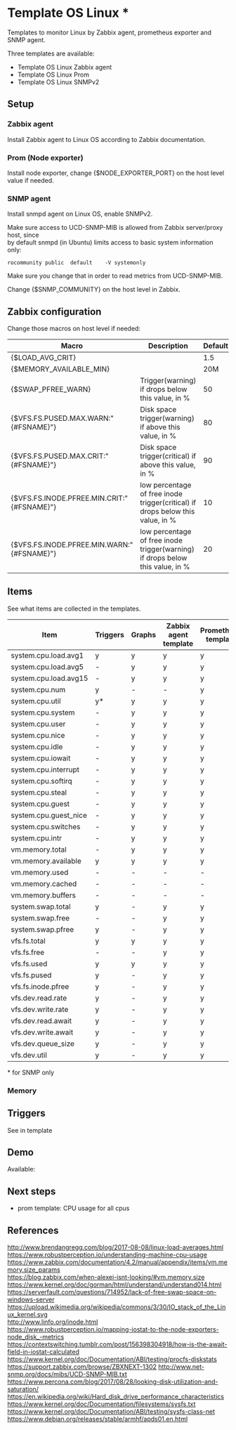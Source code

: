 # Template OS Linux *

Templates to monitor Linux by Zabbix agent, prometheus exporter and SNMP agent.

Three templates are available:  

- Template OS Linux Zabbix agent
- Template OS Linux Prom
- Template OS Linux SNMPv2

## Setup

### Zabbix agent

Install Zabbix agent to Linux OS according to Zabbix documentation.

### Prom (Node exporter)

Install node exporter, change {$NODE_EXPORTER_PORT} on the host level value if needed.

### SNMP agent

Install snmpd agent on Linux OS, enable SNMPv2.  

Make sure access to UCD-SNMP-MIB is allowed from Zabbix server/proxy host, since  
by default snmpd (in Ubuntu) limits access to basic system information only:

```text
rocommunity public  default    -V systemonly
```

Make sure you change that in order to read metrics from UCD-SNMP-MIB.

Change {$SNMP_COMMUNITY} on the host level in Zabbix.

## Zabbix configuration

Change those macros on host level if needed:

|Macro|Description|Default|
|---|----|---|
|{$LOAD_AVG_CRIT}| | 1.5| 
|{$MEMORY_AVAILABLE_MIN}| | 20M |
|{$SWAP_PFREE_WARN}|Trigger(warning) if drops below this value, in % | 50 |
|{$VFS.FS.PUSED.MAX.WARN:"{#FSNAME}"}|Disk space trigger(warning) if above this value, in % | 80 |
|{$VFS.FS.PUSED.MAX.CRIT:"{#FSNAME}"}|Disk space trigger(critical) if above this value, in % | 90 |
|{$VFS.FS.INODE.PFREE.MIN.CRIT:"{#FSNAME}"}|low percentage of free inode trigger(critical) if drops below this value, in % | 10 |
|{$VFS.FS.INODE.PFREE.MIN.WARN:"{#FSNAME}"}|low percentage of free inode trigger(warning) if drops below this value, in % | 20 |


## Items

See what items are collected in the templates.


|Item|Triggers|Graphs|Zabbix agent template|Prometheus template|SNMP template|
|---|---|---|---|---|--|
|system.cpu.load.avg1|y|y|y|y|y|
|system.cpu.load.avg5|-|y|y|y|y|
|system.cpu.load.avg15|-|y|y|y|y|
|system.cpu.num|y|-|-|y|y|
|system.cpu.util| y* | y | y | y | y |
|system.cpu.system| - | y | y | y | y |
|system.cpu.user| - | y | y | y | y |
|system.cpu.nice| - | y | y | y | y |
|system.cpu.idle| - | y | y | y | y |
|system.cpu.iowait| - | y | y | y | y |
|system.cpu.interrupt| - | y | y | y | y |
|system.cpu.softirq| - | y | y | y | y |
|system.cpu.steal| - | y | y | y | y |
|system.cpu.guest| - | y | y | y | y |
|system.cpu.guest_nice| - | y | y | y | y |
|system.cpu.switches| - | y | y | y | y |
|system.cpu.intr| - | y | y | y | y |
|vm.memory.total    | - | y | y | y | y |
|vm.memory.available| y | y | y | y | y |
|vm.memory.used    | - | - | - | - | - |
|vm.memory.cached    | - | - | - | - | y |
|vm.memory.buffers    | - | - | - | - | y |
|system.swap.total| y | - | y | y | y |
|system.swap.free| - | - | y | y | y |
|system.swap.pfree| y | - | y | y | y |
|vfs.fs.total| y | y | y | y | y |
|vfs.fs.free| - | - | y | y | - |
|vfs.fs.used| y | y | y | y | y |
|vfs.fs.pused| y | - | y | y | y |
|vfs.fs.inode.pfree| y | - | y | y | y |
|vfs.dev.read.rate| y | - | y | y | y |
|vfs.dev.write.rate| y | - | y | y | y |
|vfs.dev.read.await| y | - | y | y | - |
|vfs.dev.write.await| y | - | y | y | - |
|vfs.dev.queue_size| y | - | y | y | - |
|vfs.dev.util| y | - | y | y | y |

\* for SNMP only

### Memory



## Triggers

See in template

## Demo

Available:

## Next steps

- prom template: CPU usage for all cpus

## References

http://www.brendangregg.com/blog/2017-08-08/linux-load-averages.html  
https://www.robustperception.io/understanding-machine-cpu-usage  
https://www.zabbix.com/documentation/4.2/manual/appendix/items/vm.memory.size_params  
https://blog.zabbix.com/when-alexei-isnt-looking/#vm.memory.size  
https://www.kernel.org/doc/gorman/html/understand/understand014.html  
https://serverfault.com/questions/714952/lack-of-free-swap-space-on-windows-server  
https://upload.wikimedia.org/wikipedia/commons/3/30/IO_stack_of_the_Linux_kernel.svg  
http://www.linfo.org/inode.html  
https://www.robustperception.io/mapping-iostat-to-the-node-exporters-node_disk_-metrics  
https://contextswitching.tumblr.com/post/156398304918/how-is-the-await-field-in-iostat-calculated  
https://www.kernel.org/doc/Documentation/ABI/testing/procfs-diskstats
https://support.zabbix.com/browse/ZBXNEXT-1302
http://www.net-snmp.org/docs/mibs/UCD-SNMP-MIB.txt
https://www.percona.com/blog/2017/08/28/looking-disk-utilization-and-saturation/  
https://en.wikipedia.org/wiki/Hard_disk_drive_performance_characteristics
https://www.kernel.org/doc/Documentation/filesystems/sysfs.txt
https://www.kernel.org/doc/Documentation/ABI/testing/sysfs-class-net
https://www.debian.org/releases/stable/armhf/apds01.en.html
